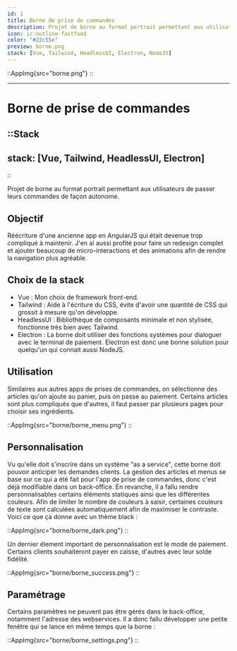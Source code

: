 ```yaml
---
id: 1
title: Borne de prise de commandes
description: Projet de borne au format portrait permettant aux utilisateurs de passer leurs commandes de façon autonome.
icon: ic:outline-fastfood
color: "#22c55e"
preview: borne.png
stack: [Vue, Tailwind, HeadlessUI, Electron, NodeJS]
---
```


::AppImg{src="borne.png"}
::

---

# Borne de prise de commandes

::Stack
---
stack: [Vue, Tailwind, HeadlessUI, Electron]
---
::

Projet de borne au format portrait permettant aux utilisateurs de passer leurs commandes de façon autonome.

## Objectif

Réécriture d'une ancienne app en AngularJS qui était devenue trop compliqué à maintenir.
J'en ai aussi profité pour faire un redesign complet et ajouter beaucoup de micro-interactions et des animations afin de rendre la navigation plus agréable.

## Choix de la stack

- Vue : Mon choix de framework front-end.
- Tailwind : Aide à l'écriture du CSS, évite d'avoir une quantité de CSS qui grossit à mesure qu'on développe.
- HeadlessUI : Bibliothèque de composants minimale et non stylisée, fonctionne très bien avec Tailwind.
- Electron : La borne doit utiliser des fonctions systèmes pour dialoguer avec le terminal de paiement.
Electron est donc une bonne solution pour quelqu'un qui connait aussi NodeJS.

## Utilisation

Similaires aux autres apps de prises de commandes, on sélectionne des articles qu'on ajoute au panier, puis on passe au paiement.
Certains articles sont plus compliqués que d'autres, il faut passer par plusieurs pages pour choisir ses ingrédients.

::AppImg{src="borne/borne_menu.png"}
::

## Personnalisation

Vu qu'elle doit s'inscrire dans un système "as a service", cette borne doit pouvoir anticiper les demandes clients.
La gestion des articles et menus se base sur ce qui a été fait pour l'app de prise de commandes, donc c'est déjà modifiable dans un back-office.
En revanche, il a fallu rendre personnalisables certains éléments statiques ainsi que les différentes couleurs.
Afin de limiter le nombre de couleurs à saisir, certaines couleurs de texte sont calculées automatiquement afin de maximiser le contraste.
Voici ce que ça donne avec un thème black :

::AppImg{src="borne/borne_dark.png"}
::

Un dernier élement important de personnalisation est le mode de paiement.
Certains clients souhaiteront payer en caisse, d'autres avec leur solde fidélité.

::AppImg{src="borne/borne_success.png"}
::

## Paramétrage

Certains paramètres ne peuvent pas être gérés dans le back-office, notamment l'adresse des webservices.
Il a donc fallu développer une petite fenêtre qui se lance en même temps que la borne :

::AppImg{src="borne/borne_settings.png"}
::
